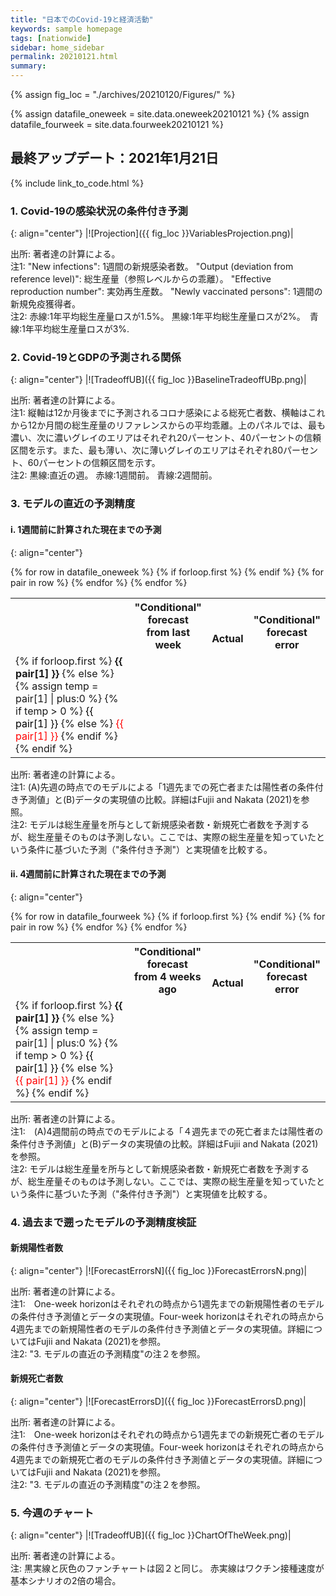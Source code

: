 ```yaml
---
title: "日本でのCovid-19と経済活動"
keywords: sample homepage
tags: [nationwide]
sidebar: home_sidebar
permalink: 20210121.html
summary:
---
```


{% assign fig_loc = "./archives/20210120/Figures/" %}
<!-- csv files must be in the "_data" folder -->
{% assign datafile_oneweek = site.data.oneweek20210121 %}
{% assign datafile_fourweek = site.data.fourweek20210121 %}

## 最終アップデート：2021年1月21日

{% include link_to_code.html %}

### 1. Covid-19の感染状況の条件付き予測

{: align="center"}
|![Projection]({{ fig_loc }}VariablesProjection.png)|

出所: 著者達の計算による。<br>
注1: "New infections": 1週間の新規感染者数。 "Output (deviation from reference level)": 総生産量（参照レベルからの乖離）。 "Effective reproduction number": 実効再生産数。 "Newly vaccinated persons": 1週間の新規免疫獲得者。<br>
注2: 赤線:1年平均総生産量ロスが1.5%。 黒線:1年平均総生産量ロスが2%。　青線:1年平均総生産量ロスが3%.

### 2. Covid-19とGDPの予測される関係

{: align="center"}
|![TradeoffUB]({{ fig_loc }}BaselineTradeoffUBp.png)|

出所: 著者達の計算による。<br>
注1: 縦軸は12か月後までに予測されるコロナ感染による総死亡者数、横軸はこれから12か月間の総生産量のリファレンスからの平均乖離。上のパネルでは、最も濃い、次に濃いグレイのエリアはそれぞれ20パーセント、40パーセントの信頼区間を示す。また、最も薄い、次に薄いグレイのエリアはそれぞれ80パーセント、60パーセントの信頼区間を示す。<br>
注2: 黒線:直近の週。 赤線:1週間前。 青線:2週間前。

### 3. モデルの直近の予測精度

#### i. 1週間前に計算された現在までの予測

{: align="center"}
<table>
  {% for row in datafile_oneweek %}
    {% if forloop.first %}
      <tr><th></th>
      <th> "Conditional"<br>forecast<br>from last week </th>
      <th> <br><br>Actual </th>
      <th> <br>"Conditional"<br>forecast error </th>
      </tr>
    {% endif %}
    <tr>
      {% for pair in row %}
        <td>
        {% if forloop.first %}
          <b>{{ pair[1] }}</b>
        {% else %}
          {% assign temp = pair[1] | plus:0 %}
          {% if temp > 0 %}
            <span style="color: black; ">{{ pair[1] }}</span>
          {% else %}
            <span style="color: red; ">{{ pair[1] }}</span>
          {% endif %}
        {% endif %}
        </td>
      {% endfor %}
    </tr>
  {% endfor %}
</table>
<!--
{: align="center"}
|    | 1週前の<br>"条件付き"予測値 | <br>実現値 | "条件付き"<br>予測誤差 |
| ---- | ---- | ---- | ---- |
| **新規陽性者数** |  53,088  | 41,290   | <span style="color: black; ">11,798</span> |
| **新規死亡者数** |  723 |  445   | <span style="color: black; ">278</span> |
-->

出所: 著者達の計算による。<br>
注1: (A)先週の時点でのモデルによる「1週先までの死亡者または陽性者の条件付き予測値」と(B)データの実現値の比較。詳細はFujii and Nakata (2021)を参照。<br>
注2: モデルは総生産量を所与として新規感染者数・新規死亡者数を予測するが、総生産量そのものは予測しない。ここでは、実際の総生産量を知っていたという条件に基づいた予測（"条件付き予測"）と実現値を比較する。

#### ii. 4週間前に計算された現在までの予測

{: align="center"}
<table>
  {% for row in datafile_fourweek %}
    {% if forloop.first %}
    <tr><th></th>
    <th> "Conditional"<br>forecast<br>from 4 weeks ago </th>
    <th> <br><br>Actual </th>
    <th> <br>"Conditional"<br>forecast error </th>
    </tr>
    {% endif %}
    <tr>
      {% for pair in row %}
        <td>
        {% if forloop.first %}
          <b>{{ pair[1] }}</b>
        {% else %}
          {% assign temp = pair[1] | plus:0 %}
          {% if temp > 0 %}
            <span style="color: black; ">{{ pair[1] }}</span>
          {% else %}
            <span style="color: red; ">{{ pair[1] }}</span>
          {% endif %}
        {% endif %}
        </td>
      {% endfor %}
    </tr>
  {% endfor %}
</table>
<!--
{: align="center"}
|    | 4週前の<br>"条件付き"予測値 | <br>実現値 | "条件付き"<br>予測誤差 |
| ---- | ---- | ---- | ---- |
| **新規陽性者数** |  83,138  |  129,454  | <span style="color: red; ">-46,315</span> |
| **新規死亡者数** |   1,004 | 1,459      | <span style="color: red; ">-454</span> |
-->

出所: 著者達の計算による。<br>
注1:　(A)4週間前の時点でのモデルによる「４週先までの死亡者または陽性者の条件付き予測値」と(B)データの実現値の比較。詳細はFujii and Nakata (2021)を参照。<br>
注2: モデルは総生産量を所与として新規感染者数・新規死亡者数を予測するが、総生産量そのものは予測しない。ここでは、実際の総生産量を知っていたという条件に基づいた予測（"条件付き予測"）と実現値を比較する。

### 4. 過去まで遡ったモデルの予測精度検証

#### 新規陽性者数

{: align="center"}
|![ForecastErrorsN]({{ fig_loc }}ForecastErrorsN.png)|

出所: 著者達の計算による。<br>
注1:　One-week horizonはそれぞれの時点から1週先までの新規陽性者のモデルの条件付き予測値とデータの実現値。Four-week horizonはそれぞれの時点から4週先までの新規陽性者のモデルの条件付き予測値とデータの実現値。詳細についてはFujii and Nakata (2021)を参照。<br>
注2: "3. モデルの直近の予測精度"の注２を参照。

#### 新規死亡者数

{: align="center"}
|![ForecastErrorsD]({{ fig_loc }}ForecastErrorsD.png)|

出所: 著者達の計算による。<br>
注1:　One-week horizonはそれぞれの時点から1週先までの新規死亡者のモデルの条件付き予測値とデータの実現値。Four-week horizonはそれぞれの時点から4週先までの新規死亡者のモデルの条件付き予測値とデータの実現値。詳細についてはFujii and Nakata (2021)を参照。<br>
注2: "3. モデルの直近の予測精度"の注２を参照。

### 5. 今週のチャート

{: align="center"}
|![TradeoffUB]({{ fig_loc }}ChartOfTheWeek.png)|

出所: 著者達の計算による。<br>
注: 黒実線と灰色のファンチャートは図２と同じ。 赤実線はワクチン接種速度が基本シナリオの2倍の場合。
